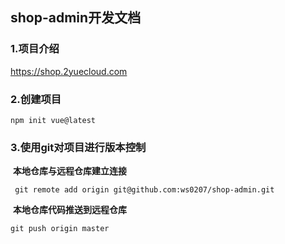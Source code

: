 ## shop-admin开发文档

### 1.项目介绍

https://shop.2yuecloud.com

### 2.创建项目

```
npm init vue@latest
```

### 3.使用git对项目进行版本控制

​	**本地仓库与远程仓库建立连接**

```
 git remote add origin git@github.com:ws0207/shop-admin.git
```

​	**本地仓库代码推送到远程仓库**

```
git push origin master
```

